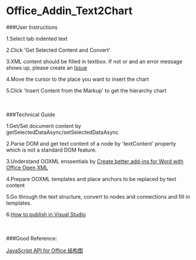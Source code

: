 # Office_Addin_Text2Chart

###User Instructions

1.Select tab indented text

2.Click 'Get Selected Content and Convert'

3.XML content should be filled in textbox. If not or and an error message shows up, please create an [Issue](https://github.com/springga/Office_Addin_Text2Chart/issues/new)

4.Move the cursor to the place you want to insert the chart

5.Click 'Insert Content from the Markup' to get the hierarchy chart
<br/><br/><br/>

###Technical Guide

1.Get/Set document content by getSelectedDataAsync/setSelectedDataAsync

2.Parse DOM and get text content of a node by 'textContent' property which is not a standard DOM feature.

3.Understand OOXML enssentials by [Create better add-ins for Word with Office Open XML](https://msdn.microsoft.com/EN-US/library/office/dn423225.aspx)

4.Prepare OOXML templates and place anchors to be replaced by text content

5.Go through the text structure, convert to nodes and connections and fill in templates.

6.[How to publish in Visual Studio](https://msdn.microsoft.com/en-us/library/dd465337.aspx)
<br/><br/><br/>

###Good Reference:

[JavaScript API for Office 结构图](http://zoom.it/Dhc#full)
